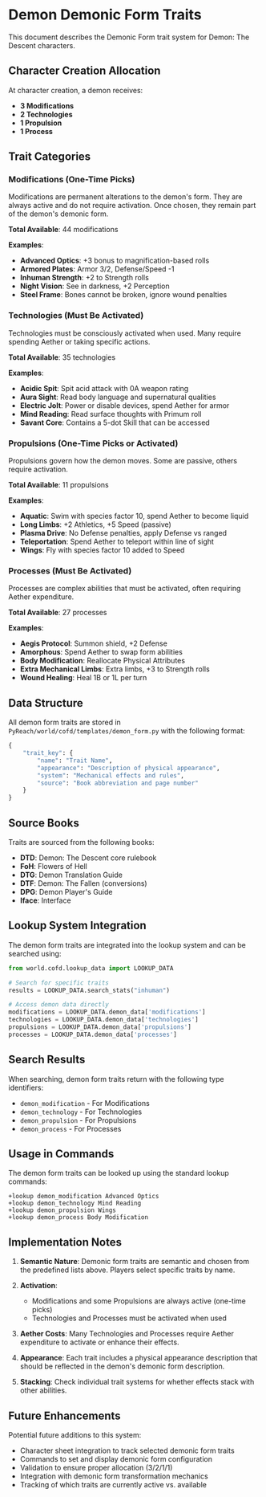 # Demon Demonic Form Traits

This document describes the Demonic Form trait system for Demon: The Descent characters.

## Character Creation Allocation

At character creation, a demon receives:
- **3 Modifications**
- **2 Technologies**
- **1 Propulsion**
- **1 Process**

## Trait Categories

### Modifications (One-Time Picks)
Modifications are permanent alterations to the demon's form. They are always active and do not require activation. Once chosen, they remain part of the demon's demonic form.

**Total Available**: 44 modifications

**Examples**:
- **Advanced Optics**: +3 bonus to magnification-based rolls
- **Armored Plates**: Armor 3/2, Defense/Speed -1
- **Inhuman Strength**: +2 to Strength rolls
- **Night Vision**: See in darkness, +2 Perception
- **Steel Frame**: Bones cannot be broken, ignore wound penalties

### Technologies (Must Be Activated)
Technologies must be consciously activated when used. Many require spending Aether or taking specific actions.

**Total Available**: 35 technologies

**Examples**:
- **Acidic Spit**: Spit acid attack with 0A weapon rating
- **Aura Sight**: Read body language and supernatural qualities
- **Electric Jolt**: Power or disable devices, spend Aether for armor
- **Mind Reading**: Read surface thoughts with Primum roll
- **Savant Core**: Contains a 5-dot Skill that can be accessed

### Propulsions (One-Time Picks or Activated)
Propulsions govern how the demon moves. Some are passive, others require activation.

**Total Available**: 11 propulsions

**Examples**:
- **Aquatic**: Swim with species factor 10, spend Aether to become liquid
- **Long Limbs**: +2 Athletics, +5 Speed (passive)
- **Plasma Drive**: No Defense penalties, apply Defense vs ranged
- **Teleportation**: Spend Aether to teleport within line of sight
- **Wings**: Fly with species factor 10 added to Speed

### Processes (Must Be Activated)
Processes are complex abilities that must be activated, often requiring Aether expenditure.

**Total Available**: 27 processes

**Examples**:
- **Aegis Protocol**: Summon shield, +2 Defense
- **Amorphous**: Spend Aether to swap form abilities
- **Body Modification**: Reallocate Physical Attributes
- **Extra Mechanical Limbs**: Extra limbs, +3 to Strength rolls
- **Wound Healing**: Heal 1B or 1L per turn

## Data Structure

All demon form traits are stored in `PyReach/world/cofd/templates/demon_form.py` with the following format:

```python
{
    "trait_key": {
        "name": "Trait Name",
        "appearance": "Description of physical appearance",
        "system": "Mechanical effects and rules",
        "source": "Book abbreviation and page number"
    }
}
```

## Source Books

Traits are sourced from the following books:
- **DTD**: Demon: The Descent core rulebook
- **FoH**: Flowers of Hell
- **DTG**: Demon Translation Guide
- **DTF**: Demon: The Fallen (conversions)
- **DPG**: Demon Player's Guide
- **Iface**: Interface

## Lookup System Integration

The demon form traits are integrated into the lookup system and can be searched using:

```python
from world.cofd.lookup_data import LOOKUP_DATA

# Search for specific traits
results = LOOKUP_DATA.search_stats("inhuman")

# Access demon data directly
modifications = LOOKUP_DATA.demon_data['modifications']
technologies = LOOKUP_DATA.demon_data['technologies']
propulsions = LOOKUP_DATA.demon_data['propulsions']
processes = LOOKUP_DATA.demon_data['processes']
```

## Search Results

When searching, demon form traits return with the following type identifiers:
- `demon_modification` - For Modifications
- `demon_technology` - For Technologies
- `demon_propulsion` - For Propulsions
- `demon_process` - For Processes

## Usage in Commands

The demon form traits can be looked up using the standard lookup commands:

```
+lookup demon_modification Advanced Optics
+lookup demon_technology Mind Reading
+lookup demon_propulsion Wings
+lookup demon_process Body Modification
```

## Implementation Notes

1. **Semantic Nature**: Demonic form traits are semantic and chosen from the predefined lists above. Players select specific traits by name.

2. **Activation**: 
   - Modifications and some Propulsions are always active (one-time picks)
   - Technologies and Processes must be activated when used

3. **Aether Costs**: Many Technologies and Processes require Aether expenditure to activate or enhance their effects.

4. **Appearance**: Each trait includes a physical appearance description that should be reflected in the demon's demonic form description.

5. **Stacking**: Check individual trait systems for whether effects stack with other abilities.

## Future Enhancements

Potential future additions to this system:
- Character sheet integration to track selected demonic form traits
- Commands to set and display demonic form configuration
- Validation to ensure proper allocation (3/2/1/1)
- Integration with demonic form transformation mechanics
- Tracking of which traits are currently active vs. available

